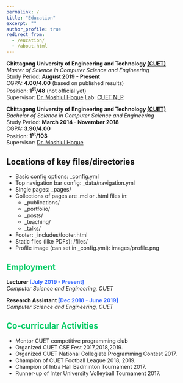 ```yaml
---
permalink: /
title: "Education"
excerpt: ""
author_profile: true
redirect_from: 
  - /eucation/
  - /about.html
---
```



**Chittagong University of Engineering and Technology [(CUET)](https://www.cuet.ac.bd/dept/cse)**   
*Master of Science in Computer Science and Engineering*   
Study Period: <b>August 2019 - Present</b>   
CGPA: <b>4.00/4.00</b> (based on published results)   
Position: <b>1<sup>st</sup>/48</b> (not official yet)    
Supervisor: [Dr. Moshiul Hoque](https://cuetnlp.com/people/) Lab: [CUET NLP](https://cuetnlp.com)


**Chittagong University of Engineering and Technology [(CUET)](https://www.cuet.ac.bd/dept/cse)**   
*Bachelor of Science in Computer Science and Engineering*   
Study Period: <b>March 2014 - November 2018</b>   
CGPA: <b>3.90/4.00</b>  
Position: <b>1<sup>st</sup>/103</b>   
Supervisor: [Dr. Moshiul Hoque](https://cuetnlp.com/people/) 

## Locations of key files/directories

* Basic config options: _config.yml
* Top navigation bar config: _data/navigation.yml
* Single pages: _pages/
* Collections of pages are .md or .html files in:
  * _publications/
  * _portfolio/
  * _posts/
  * _teaching/
  * _talks/
* Footer: _includes/footer.html
* Static files (like PDFs): /files/
* Profile image (can set in _config.yml): images/profile.png


## <font color="#00cc66"> Employment </font>
 **Lecturer <font color="#3366ff">[July 2019 - Present]</font>**   
 *Computer Science and Engineering, CUET*

 **Research Assistant <font color="#3366ff">[Dec 2018 - June 2019]</font>**    
 *Computer Science and Engineering, CUET*

## <font color="#00cc66"> Co-curricular Activities </font>

   * Mentor CUET competitive programming club
   * Organized CUET CSE Fest 2017,2018,2019.
   * Organized CUET National Collegiate Programming Contest 2017.
   * Champion of CUET Football League 2018, 2019.
   * Champion of Intra Hall Badminton Tournament 2017.
   * Runner-up of Inter University Volleyball Tournament 2017.
